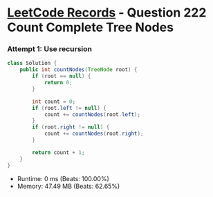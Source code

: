 # [LeetCode Records](../../README.md) - Question 222 Count Complete Tree Nodes

### Attempt 1: Use recursion
```java
class Solution {
    public int countNodes(TreeNode root) {
        if (root == null) {
            return 0;
        }

        int count = 0;
        if (root.left != null) {
            count += countNodes(root.left);
        }
        if (root.right != null) {
            count += countNodes(root.right);
        }

        return count + 1;
    }
}
```
- Runtime: 0 ms (Beats: 100.00%)
- Memory: 47.49 MB (Beats: 62.65%)

<br>
